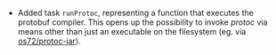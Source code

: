 * Added task `runProtoc`, representing a function that executes the protobuf compiler.
This opens up the possibility to invoke *protoc* via means other than just an executable on the filesystem (eg. via [os72/protoc-jar](https://github.com/os72/protoc-jar)).
